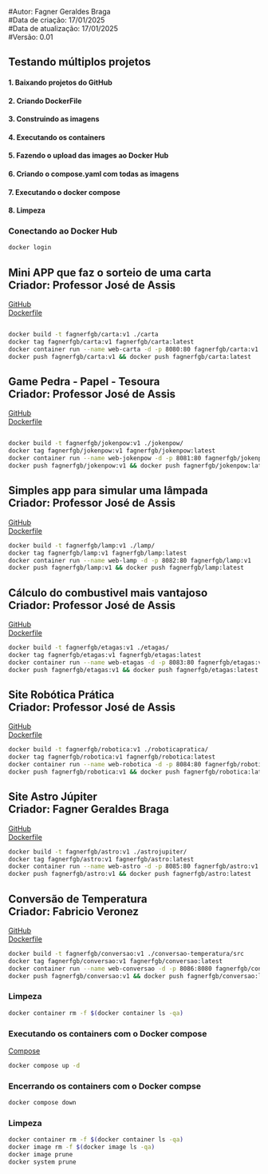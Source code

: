 #Autor: Fagner Geraldes Braga  
#Data de criação: 17/01/2025  
#Data de atualização: 17/01/2025  
#Versão: 0.01

## Testando múltiplos projetos

#### 1. Baixando projetos do GitHub 
#### 2. Criando DockerFile 
#### 3. Construindo as imagens
#### 4. Executando os containers
#### 5. Fazendo o upload das images ao Docker Hub
#### 6. Criando o compose.yaml com todas as imagens
#### 7. Executando o docker compose
#### 8. Limpeza


### Conectando ao Docker Hub
```bash
docker login
```
<h2>Mini APP que faz o sorteio de uma carta<br>
Criador: Professor José de Assis</h2>

[GitHub](https://github.com/professorjosedeassis/carta.git)  
[Dockerfile](carta/Dockerfile)

```bash

docker build -t fagnerfgb/carta:v1 ./carta
docker tag fagnerfgb/carta:v1 fagnerfgb/carta:latest
docker container run --name web-carta -d -p 8080:80 fagnerfgb/carta:v1
docker push fagnerfgb/carta:v1 && docker push fagnerfgb/carta:latest
```
<h2>Game Pedra - Papel - Tesoura<br>
Criador: Professor José de Assis</h2>

[GitHub](https://github.com/professorjosedeassis/jokenpow.git)  
[Dockerfile](jokenpow/Dockerfile)

```bash

docker build -t fagnerfgb/jokenpow:v1 ./jokenpow/
docker tag fagnerfgb/jokenpow:v1 fagnerfgb/jokenpow:latest
docker container run --name web-jokenpow -d -p 8081:80 fagnerfgb/jokenpow:v1
docker push fagnerfgb/jokenpow:v1 && docker push fagnerfgb/jokenpow:latest
```
<h2>Simples app para simular uma lâmpada<br>
Criador: Professor José de Assis</h2>

[GitHub](https://github.com/professorjosedeassis/lamp.git)  
[Dockerfile](lamp/Dockerfile)

```bash
docker build -t fagnerfgb/lamp:v1 ./lamp/
docker tag fagnerfgb/lamp:v1 fagnerfgb/lamp:latest
docker container run --name web-lamp -d -p 8082:80 fagnerfgb/lamp:v1
docker push fagnerfgb/lamp:v1 && docker push fagnerfgb/lamp:latest
```
<h2>Cálculo do combustivel mais vantajoso<br>
Criador: Professor José de Assis</h2>

[GitHub](https://github.com/professorjosedeassis/etagas.git)  
[Dockerfile](etagas/Dockerfile)

```bash
docker build -t fagnerfgb/etagas:v1 ./etagas/
docker tag fagnerfgb/etagas:v1 fagnerfgb/etagas:latest
docker container run --name web-etagas -d -p 8083:80 fagnerfgb/etagas:v1
docker push fagnerfgb/etagas:v1 && docker push fagnerfgb/etagas:latest
```
<h2>Site Robótica Prática<br>
Criador: Professor José de Assis</h2>

[GitHub](https://github.com/professorjosedeassis/roboticapratica.git)  
[Dockerfile](roboticapratica/Dockerfile)

```bash
docker build -t fagnerfgb/robotica:v1 ./roboticapratica/
docker tag fagnerfgb/robotica:v1 fagnerfgb/robotica:latest
docker container run --name web-robotica -d -p 8084:80 fagnerfgb/robotica:v1
docker push fagnerfgb/robotica:v1 && docker push fagnerfgb/robotica:latest
```
<h2>Site Astro Júpiter<br>
Criador: Fagner Geraldes Braga</h2>

[GitHub](https://github.com/fagnerfgb/astro.git)  
[Dockerfile](astrojupiter/Dockerfile)

```bash
docker build -t fagnerfgb/astro:v1 ./astrojupiter/
docker tag fagnerfgb/astro:v1 fagnerfgb/astro:latest
docker container run --name web-astro -d -p 8085:80 fagnerfgb/astro:v1
docker push fagnerfgb/astro:v1 && docker push fagnerfgb/astro:latest
```
<h2>Conversão de Temperatura<br>
Criador: Fabricio Veronez</h2>

[GitHub](https://github.com/KubeDev/conversao-temperatura.git)  
[Dockerfile](conversao-temperatura/src/Dockerfile)

```bash
docker build -t fagnerfgb/conversao:v1 ./conversao-temperatura/src
docker tag fagnerfgb/conversao:v1 fagnerfgb/conversao:latest
docker container run --name web-conversao -d -p 8086:8080 fagnerfgb/conversao:v1
docker push fagnerfgb/conversao:v1 && docker push fagnerfgb/conversao:latest
```
### Limpeza
```bash
docker container rm -f $(docker container ls -qa)
```

### Executando os containers com o Docker compose

[Compose](compose.yaml)
```bash
docker compose up -d
```

### Encerrando os containers com o Docker compse
```bash
docker compose down
```

### Limpeza
```bash
docker container rm -f $(docker container ls -qa)
docker image rm -f $(docker image ls -qa)
docker image prune
docker system prune
```



